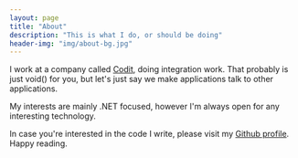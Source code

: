 ```yaml
---
layout: page
title: "About"
description: "This is what I do, or should be doing"
header-img: "img/about-bg.jpg"
---
```


I work at a company called [Codit](http://www.codit.eu), doing integration work. That probably is just void() for you, but let's just say we make applications talk to other applications.

My interests are mainly .NET focused, however I'm always open for any interesting technology.

In case you're interested in the code I write, please visit my [Github profile](http://www.github.com/samneirinck). Happy reading.
